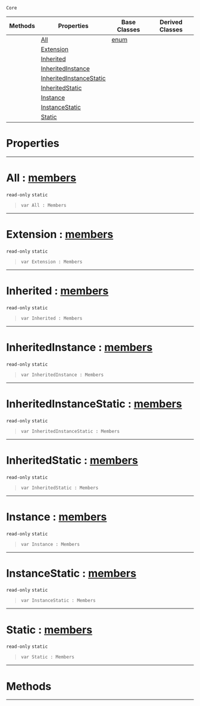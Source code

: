  `Core`

|Methods|Properties|Base Classes|Derived Classes|
|---|---|---|---|
| |[ All](members.md#all-zilch-engine-document)|[enum](enum.md)| |
| |[ Extension](members.md#extension-zilch-engine-do)| | |
| |[ Inherited](members.md#inherited-zilch-engine-do)| | |
| |[ InheritedInstance](members.md#inheritedinstance-zilch-e)| | |
| |[ InheritedInstanceStatic](members.md#inheritedinstancestatic)| | |
| |[ InheritedStatic](members.md#inheritedstatic-zilch-eng)| | |
| |[ Instance](members.md#instance-zilch-engine-doc)| | |
| |[ InstanceStatic](members.md#instancestatic-zilch-engi)| | |
| |[ Static](members.md#static-zilch-engine-docum)| | |


 #  Properties


---  
 #  All : [members](members.md)

 `read-only` `static`

> 
> ``` lang=cpp, name=Nada
> var All : Members


---  
 #  Extension : [members](members.md)

 `read-only` `static`

> 
> ``` lang=cpp, name=Nada
> var Extension : Members


---  
 #  Inherited : [members](members.md)

 `read-only` `static`

> 
> ``` lang=cpp, name=Nada
> var Inherited : Members


---  
 #  InheritedInstance : [members](members.md)

 `read-only` `static`

> 
> ``` lang=cpp, name=Nada
> var InheritedInstance : Members


---  
 #  InheritedInstanceStatic : [members](members.md)

 `read-only` `static`

> 
> ``` lang=cpp, name=Nada
> var InheritedInstanceStatic : Members


---  
 #  InheritedStatic : [members](members.md)

 `read-only` `static`

> 
> ``` lang=cpp, name=Nada
> var InheritedStatic : Members


---  
 #  Instance : [members](members.md)

 `read-only` `static`

> 
> ``` lang=cpp, name=Nada
> var Instance : Members


---  
 #  InstanceStatic : [members](members.md)

 `read-only` `static`

> 
> ``` lang=cpp, name=Nada
> var InstanceStatic : Members


---  
 #  Static : [members](members.md)

 `read-only` `static`

> 
> ``` lang=cpp, name=Nada
> var Static : Members


---  
 #  Methods


---  
 

 